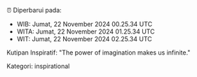 ⏰ Diperbarui pada:
- WIB: Jumat, 22 November 2024 00.25.34 UTC
- WITA: Jumat, 22 November 2024 01.25.34 UTC
- WIT: Jumat, 22 November 2024 02.25.34 UTC

Kutipan Inspiratif:
"The power of imagination makes us infinite."


Kategori: inspirational

